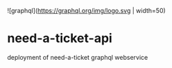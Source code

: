 ![graphql](https://graphql.org/img/logo.svg | width=50)
# need-a-ticket-api
deployment of need-a-ticket graphql webservice
